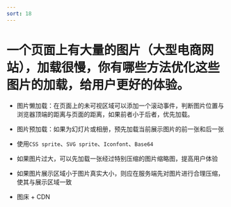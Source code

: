 ```yaml
---
sort: 18
---
```




# 一个页面上有大量的图片（大型电商网站），加载很慢，你有哪些方法优化这些图片的加载，给用户更好的体验。

* 图片懒加载：在页面上的未可视区域可以添加一个滚动事件，判断图片位置与浏览器顶端的距离与页面的距离，如果前者小于后者，优先加载。
* 图片预加载：如果为幻灯片或相册，预先加载当前展示图片的前一张和后一张
* 使用`CSS sprite`、`SVG sprite`、`Iconfont`、`Base64`
* 如果图片过大，可以先加载一张经过特别压缩的图片缩略图，提高用户体验
* 如果图片展示区域小于图片真实大小，则应在服务端先对图片进行合理压缩，使其与展示区域一致

 * 图床 + CDN